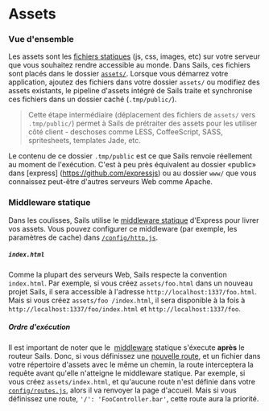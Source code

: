 # Assets

### Vue d'ensemble

Les assets sont les [fichiers statiques](https://fr.wikipedia.org/wiki/Page_web_statique) (js, css, images, etc) sur votre serveur que vous souhaitez rendre accessible au monde. Dans Sails, ces fichiers sont placés dans le dossier [`assets/`](http://sailsjs.com/documentation/anatomy/assets). Lorsque vous démarrez votre application, ajoutez des fichiers dans votre dossier `assets/` ou modifiez des assets existants, le pipeline d'assets intégré de Sails traite et synchronise ces fichiers dans un dossier caché (`.tmp/public/`).

> Cette étape intermédiaire (déplacement des fichiers de `assets/` vers `.tmp/public/`) permet à Sails de prétraiter des assets pour les utiliser côté client - deschoses comme LESS, CoffeeScript, SASS, spritesheets, templates Jade, etc.

Le contenu de ce dossier `.tmp/public` est ce que Sails renvoie réellement au moment de l'exécution. C'est à peu près équivalent au dossier «public» dans [express] (https://github.com/expressjs) ou au dossier `www/` que vous connaissez peut-être d'autres serveurs Web comme Apache.

### Middleware statique

Dans les coulisses, Sails utilise le [middleware statique](http://www.senchalabs.org/connect/static.html) d'Express pour livrer vos assets. Vous pouvez configurer ce middleware (par exemple, les paramètres de cache) dans [`/config/http.js`](http://sailsjs.com/documentation/reference/sails.config/sails.config.http.html).

##### `index.html`
Comme la plupart des serveurs Web, Sails respecte la convention `index.html`. Par exemple, si vous créez `assets/foo.html` dans un nouveau projet Sails, il sera accessible à l'adresse `http://localhost:1337/foo.html`. Mais si vous créez `assets/foo /index.html`, il sera disponible à la fois à `http://localhost:1337/foo/index.html` et `http://localhost:1337/foo`.

##### Ordre d'exécution
Il est important de noter que le  [middleware](http://stephensugden.com/middleware_guide/) statique s'éxecute **après** le routeur Sails. Donc, si vous définissez une [nouvelle route](http://sailsjs.com/documentation/concepts/Routes?q=custom-routes), et un fichier dans votre répertoire d'assets avec le même un chemin, la route interceptera la requête avant qu'elle n'atteigne le middleware statique. Par exemple, si vous créez `assets/index.html`, et qu'aucune route n'est définie dans votre [`config/routes.js`](http://sailsjs.com/documentation/reference/sails.config/sails.config.routes.html), alors il va renvoyer la page d'accueil. Mais si vous définissez une route, `'/': 'FooController.bar'`, cette route aura la priorité.



<docmeta name="displayName" value="Assets">
